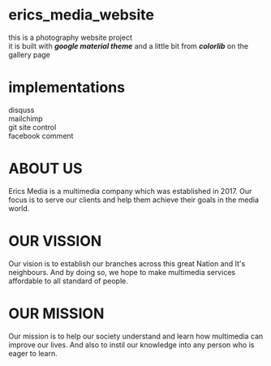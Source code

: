 # erics_media_website

this is a photography website project<br>
it is built with <b><i>google material theme</i></b> and a little bit from <b><i>colorlib</i></b> on the gallery page

# implementations

disquss<br>
mailchimp<br>
git site control<br>
facebook comment

# ABOUT US <br>
Erics Media is a multimedia company which was established in 2017. Our focus is to serve our clients and help them achieve their goals in the media world.

# OUR VISSION<br>
Our vision is to establish our branches across this great Nation and It's neighbours. And by doing so, we hope to make multimedia services affordable to all standard of people.

# OUR MISSION<br>
Our mission is to help our society understand and learn how multimedia can improve our lives. And also to instil our knowledge into any person who is eager to learn.
